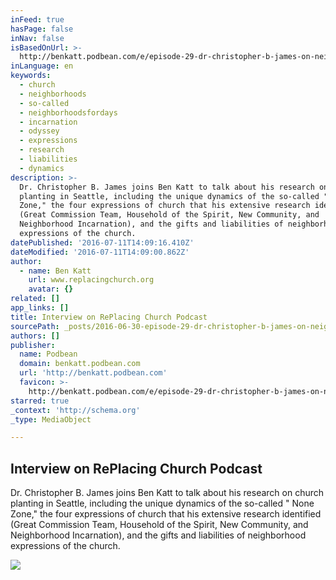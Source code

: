 ```yaml
---
inFeed: true
hasPage: false
inNav: false
isBasedOnUrl: >-
  http://benkatt.podbean.com/e/episode-29-dr-christopher-b-james-on-neighborhood-church-planting-the-none-zone-researcher-professor-practitioner/
inLanguage: en
keywords:
  - church
  - neighborhoods
  - so-called
  - neighborhoodsfordays
  - incarnation
  - odyssey
  - expressions
  - research
  - liabilities
  - dynamics
description: >-
  Dr. Christopher B. James joins Ben Katt to talk about his research on church
  planting in Seattle, including the unique dynamics of the so-called " None
  Zone," the four expressions of church that his extensive research identified
  (Great Commission Team, Household of the Spirit, New Community, and
  Neighborhood Incarnation), and the gifts and liabilities of neighborhood
  expressions of the church.
datePublished: '2016-07-11T14:09:16.410Z'
dateModified: '2016-07-11T14:09:00.862Z'
author:
  - name: Ben Katt
    url: www.replacingchurch.org
    avatar: {}
related: []
app_links: []
title: Interview on RePlacing Church Podcast
sourcePath: _posts/2016-06-30-episode-29-dr-christopher-b-james-on-neighborhood-church.md
authors: []
publisher:
  name: Podbean
  domain: benkatt.podbean.com
  url: 'http://benkatt.podbean.com'
  favicon: >-
    http://benkatt.podbean.com/e/episode-29-dr-christopher-b-james-on-neighborhood-church-planting-the-none-zone-researcher-professor-practitioner/-1
starred: true
_context: 'http://schema.org'
_type: MediaObject

---
```

<article style=""><h1>Interview on RePlacing Church Podcast</h1><p>Dr. Christopher B. James joins Ben Katt to talk about his research on church planting in Seattle, including the unique dynamics of the so-called " None Zone," the four expressions of church that his extensive research identified (Great Commission Team, Household of the Spirit, New Community, and Neighborhood Incarnation), and the gifts and liabilities of neighborhood expressions of the church.</p><img src="https://imgflo.herokuapp.com/graph/vahj1ThiexotieMo/aa0a8e74e8df0378290a527c39352a1d/noop.jpg?input=http%3A%2F%2Fs59.podbean.com%2Fpb%2F4e977b7c5bbf77cf8cb4526ee7ca29e5%2F57741688%2Fdata2%2Ffs77%2F943536%2Fuploads%2Fheadshot5.jpg" /></article>